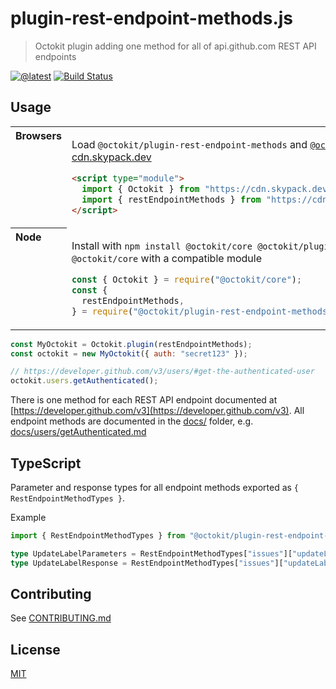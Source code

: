 # plugin-rest-endpoint-methods.js

> Octokit plugin adding one method for all of api.github.com REST API endpoints

[![@latest](https://img.shields.io/npm/v/@octokit/plugin-rest-endpoint-methods.svg)](https://www.npmjs.com/package/@octokit/plugin-rest-endpoint-methods)
[![Build Status](https://github.com/octokit/plugin-rest-endpoint-methods.js/workflows/Test/badge.svg)](https://github.com/octokit/plugin-rest-endpoint-methods.js/actions?workflow=Test)

## Usage

<table>
<tbody valign=top align=left>
<tr><th>
Browsers
</th><td width=100%>

Load `@octokit/plugin-rest-endpoint-methods` and [`@octokit/core`](https://github.com/octokit/core.js) (or core-compatible module) directly from [cdn.skypack.dev](https://cdn.skypack.dev)
 

```html
<script type="module">
  import { Octokit } from "https://cdn.skypack.dev/@octokit/core";
  import { restEndpointMethods } from "https://cdn.skypack.dev/@octokit/plugin-rest-endpoint-methods";
</script>
```

</td></tr>
<tr><th>
Node
</th><td>

Install with `npm install @octokit/core @octokit/plugin-rest-endpoint-methods`. Optionally replace `@octokit/core` with a compatible module

```js
const { Octokit } = require("@octokit/core");
const {
  restEndpointMethods,
} = require("@octokit/plugin-rest-endpoint-methods");
```

</td></tr>
</tbody>
</table>

```js
const MyOctokit = Octokit.plugin(restEndpointMethods);
const octokit = new MyOctokit({ auth: "secret123" });

// https://developer.github.com/v3/users/#get-the-authenticated-user
octokit.users.getAuthenticated();
```

There is one method for each REST API endpoint documented at [https://developer.github.com/v3](https://developer.github.com/v3). All endpoint methods are documented in the [docs/](docs/) folder, e.g. [docs/users/getAuthenticated.md](docs/users/getAuthenticated.md)

## TypeScript

Parameter and response types for all endpoint methods exported as `{ RestEndpointMethodTypes }`.

Example

```ts
import { RestEndpointMethodTypes } from "@octokit/plugin-rest-endpoint-methods";

type UpdateLabelParameters = RestEndpointMethodTypes["issues"]["updateLabel"]["parameters"];
type UpdateLabelResponse = RestEndpointMethodTypes["issues"]["updateLabel"]["response"];
```

## Contributing

See [CONTRIBUTING.md](CONTRIBUTING.md)

## License

[MIT](LICENSE)
